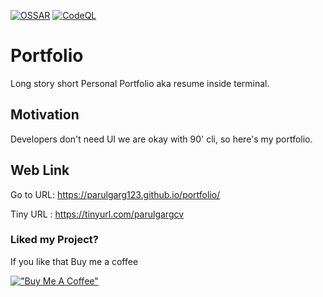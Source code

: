 [![OSSAR](https://github.com/parulgarg123/portfolio/actions/workflows/ossar-analysis.yml/badge.svg?branch=master)](https://github.com/parulgarg123/portfolio/actions/workflows/ossar-analysis.yml)
[![CodeQL](https://github.com/parulgarg123/portfolio/actions/workflows/codeql-analysis.yml/badge.svg)](https://github.com/parulgarg123/portfolio/actions/workflows/codeql-analysis.yml)

# Portfolio
Long story short Personal Portfolio aka resume inside terminal.

## Motivation
Developers don't need UI we are okay with 90' cli, so here's my portfolio.


## Web Link
Go to URL: https://parulgarg123.github.io/portfolio/

Tiny URL : https://tinyurl.com/parulgargcv

### Liked my Project?
If you like that Buy me a coffee

[!["Buy Me A Coffee"](https://www.buymeacoffee.com/assets/img/custom_images/orange_img.png)](https://www.buymeacoffee.com/parulgarg)
